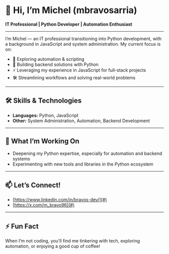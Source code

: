 # 👋 Hi, I’m Michel (mbravosarria)

**IT Professional | Python Developer | Automation Enthusiast**

---

I’m Michel — an IT professional transitioning into Python development, with a background in JavaScript and system administration. My current focus is on:

- 🚀 Exploring automation & scripting
- 🐍 Building backend solutions with Python
- ⚡ Leveraging my experience in JavaScript for full-stack projects
- 🛠️ Streamlining workflows and solving real-world problems

---

## 🛠️ Skills & Technologies

- **Languages:** Python, JavaScript
- **Other:** System Administration, Automation, Backend Development

---

## 🌱 What I’m Working On

- Deepening my Python expertise, especially for automation and backend systems
- Experimenting with new tools and libraries in the Python ecosystem

---

## 📫 Let’s Connect!

<!-- Add your LinkedIn, Twitter, or website below -->
- [https://www.linkedin.com/in/bravos-dev/](#)
- [https://x.com/m_bravo96](#)

---

## ⚡ Fun Fact

When I’m not coding, you’ll find me tinkering with tech, exploring automation, or enjoying a good cup of coffee!

